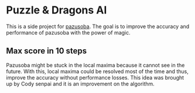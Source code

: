 # Puzzle & Dragons AI
This is a side project for [pazusoba](https://github.com/HenryQuan/pazusoba). The goal is to improve the accuracy and performance of pazusoba with the power of magic. 

## Max score in 10 steps
Pazusoba might be stuck in the local maxima because it cannot see in the future. With this, local maxima could be resolved most of the time and thus, improve the accuracy without performance losses. This idea was brought up by Cody senpai and it is an improvement on the algorithm.
